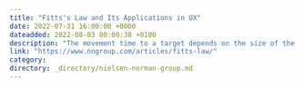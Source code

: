 ```yaml
---
title: "Fitts's Law and Its Applications in UX"
date: 2022-07-31 16:00:00 +0000
dateadded: 2022-08-03 00:00:38 +0100
description: "The movement time to a target depends on the size of the target and the distance to the target."
link: "https://www.nngroup.com/articles/fitts-law/"
category:
directory: _directory/nielsen-norman-group.md
---
```

